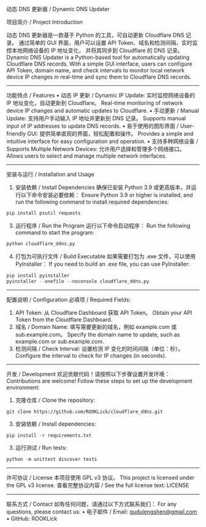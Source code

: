 动态 DNS 更新器 / Dynamic DNS Updater

项目简介 / Project Introduction

动态 DNS 更新器是一款基于 Python 的工具，可自动更新 Cloudflare DNS 记录。
通过简单的 GUI 界面，用户可以设置 API Token、域名和检测间隔，实时监控本地网络设备的 IP 地址变化，
并将其同步到 Cloudflare 的 DNS 记录。
Dynamic DNS Updater is a Python-based tool for automatically updating Cloudflare DNS records. 
With a simple GUI interface, users can configure API Token, domain name, and check intervals to monitor local network device IP changes in real-time and sync them to Cloudflare DNS records.

________________________________________
功能特点 / Features
•	动态 IP 更新 / Dynamic IP Update: 实时监控网络设备的 IP 地址变化，自动更新到 Cloudflare。 Real-time monitoring of network device IP changes and automatic updates to Cloudflare.
•	手动更新 / Manual Update: 支持用户手动输入 IP 地址并更新到 DNS 记录。 Supports manual input of IP addresses to update DNS records.
•	易于使用的图形界面 / User-friendly GUI: 提供简单直观的界面，轻松配置和操作。 Provides a simple and intuitive interface for easy configuration and operation.
•	支持多种网络设备 / Supports Multiple Network Devices: 允许用户选择和管理多个网络接口。 Allows users to select and manage multiple network interfaces.
________________________________________

安装与运行 / Installation and Usage
1. 安装依赖 / Install Dependencies
确保已安装 Python 3.9 或更高版本，并运行以下命令安装必要依赖： Ensure Python 3.9 or higher is installed, and run the following command to install required dependencies:
```Python cmd
pip install psutil requests
```
3. 运行程序 / Run the Program
运行以下命令启动程序： Run the following command to start the program:
```Python cmd
python cloudflare_ddns.py
```
4. 打包为可执行文件 / Build Executable
如果需要打包为 .exe 文件，可以使用 PyInstaller： If you need to build an .exe file, you can use PyInstaller:
```Python cmd
pip install pyinstaller
pyinstaller --onefile --noconsole cloudflare_ddns.py
```

________________________________________

配置说明 / Configuration
必填项 / Required Fields:
1.	API Token: 从 Cloudflare Dashboard 获取 API Token。 Obtain your API Token from the Cloudflare Dashboard.
2.	域名 / Domain Name: 填写需要更新的域名，例如 example.com 或 sub.example.com。 Specify the domain name to update, such as example.com or sub.example.com.
3.	检测间隔 / Check Interval: 设置检测 IP 变化的时间间隔（单位：秒）。 Configure the interval to check for IP changes (in seconds).

________________________________________

开发 / Development
欢迎贡献代码！请按照以下步骤设置开发环境： Contributions are welcome! Follow these steps to set up the development environment:
1.	克隆仓库 / Clone the repository:
```git
git clone https://github.com/ROOKLick/cloudflare_ddns.git
```
3.	安装依赖 / Install dependencies:
```Python cmd
pip install -r requirements.txt
```
3.	运行测试 / Run tests:
```Python cmd
python -m unittest discover tests
```
________________________________________

许可协议 / License
本项目使用 GPL v3 协议。 This project is licensed under the GPL v3 license.
查看完整协议内容 / See the full license text: LICENSE

________________________________________

联系方式 / Contact
如有任何问题，请通过以下方式联系我们： For any questions, please contact us:
•	电子邮件 / Email: gudulengshen@gmail.com
•	GitHub: ROOKLick
